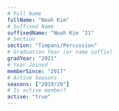 ```yaml
---
# Full Name
fullName: "Noah Kim"
# Suffixed Name
suffixedName: "Noah Kim ’21"
# Section
section: "Timpani/Percussion"
# Graduation Year (or name suffix)
gradYear: "2021"
# Year Joined
memberSince: "2017"
# Active Seasons
seasons: ["2019/20"]
# Is active member?
active: "true"
---
```


